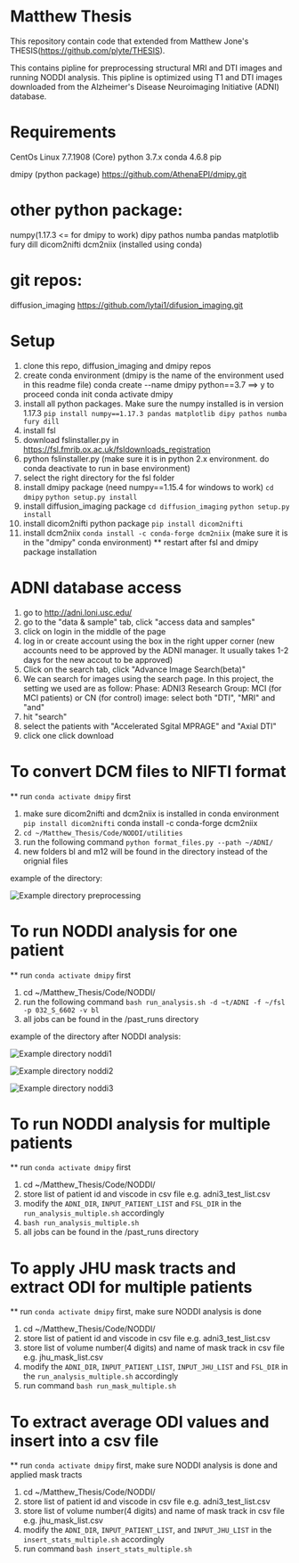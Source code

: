 # Matthew Thesis
This repository contain code that extended from Matthew Jone's THESIS(https://github.com/plyte/THESIS).

This contains pipline for preprocessing structural MRI and DTI images and running NODDI analysis. This pipline is optimized using T1 and DTI images downloaded from the Alzheimer's Disease Neuroimaging Initiative (ADNI) database.

# Requirements 
CentOs Linux 7.7.1908 (Core)
python 3.7.x
conda 4.6.8
pip

dmipy (python package)
https://github.com/AthenaEPI/dmipy.git

# other python package:
numpy(1.17.3 <= for dmipy to work)
dipy
pathos
numba
pandas
matplotlib
fury
dill
dicom2nifti
dcm2niix (installed using conda)

# git repos:
diffusion_imaging
https://github.com/lytai1/difusion_imaging.git

# Setup
1. clone this repo, diffusion_imaging and dmipy repos
2. create conda environment (dmipy is the name of the environment used in this readme file)
      conda create --name dmipy python==3.7
      ==> y to proceed
      conda init
      conda activate dmipy
3. install all python packages. Make sure the numpy installed is in version 1.17.3
`pip install numpy==1.17.3 pandas matplotlib dipy pathos numba fury dill`
4. install fsl
  1. download fslinstaller.py in https://fsl.fmrib.ox.ac.uk/fsldownloads_registration
  2. python fslinstaller.py (make sure it is in python 2.x environment. do conda deactivate to run in base environment)
  3. select the right directory for the fsl folder
5. install dmipy package (need numpy==1.15.4 for windows to work)
`cd dmipy`
`python setup.py install`
6. install diffusion_imaging package
`cd diffusion_imaging`
`python setup.py install`
7. install dicom2nifti python package
`pip install dicom2nifti`
8. install dcm2niix
`conda install -c conda-forge dcm2niix`
(make sure it is in the "dmipy" conda environment)
** restart after fsl and dmipy package installation

# ADNI database access
1) go to http://adni.loni.usc.edu/
2) go to the "data & sample" tab, click "access data and samples"
3) click on login in the middle of the page
4) log in or create account using the box in the right upper corner (new accounts need to be approved by the ADNI manager. It usually takes 1-2 days for the new accout to be approved)
5) Click on the search tab, click "Advance Image Search(beta)"
6) We can search for images using the search page. In this project, the setting we used are as follow:
Phase: ADNI3
Research Group: MCI (for MCI patients) or CN (for control)
image: select both "DTI", "MRI" and "and"
7) hit "search" 
8) select the patients with "Accelerated Sgital MPRAGE" and "Axial DTI"
9) click one click download

# To convert DCM files to NIFTI format
** run `conda activate dmipy` first
1) make sure dicom2nifti and dcm2niix is installed in conda environment
`pip install dicom2nifti`
conda install -c conda-forge dcm2niix
2) `cd ~/Matthew_Thesis/Code/NODDI/utilities`
3) run the following command
`python format_files.py --path ~/ADNI/`
4) new folders bl and m12 will be found in the directory instead of the orignial files

example of the directory:

![Example directory preprocessing](./Documentation/sample_dir_after_preprocessing.png)

# To run NODDI analysis for one patient
** run `conda activate dmipy` first
1) cd ~/Matthew_Thesis/Code/NODDI/
2) run the following command
`bash run_analysis.sh -d ~t/ADNI -f ~/fsl -p 032_S_6602 -v bl`
3) all jobs can be found in the /past_runs directory

example of the directory after NODDI analysis:

![Example directory noddi1](./Documentation/sample_dir_after_noddi1.png)

![Example directory noddi2](./Documentation/sample_dir_after_noddi2.png)

![Example directory noddi3](./Documentation/sample_dir_after_noddi3.png)

# To run NODDI analysis for multiple patients
** run `conda activate dmipy` first
1) cd ~/Matthew_Thesis/Code/NODDI/
2) store list of patient id and viscode in csv file e.g. adni3_test_list.csv
3) modify the `ADNI_DIR`, `INPUT_PATIENT_LIST` and `FSL_DIR` in the `run_analysis_multiple.sh` accordingly
4) `bash run_analysis_multiple.sh`
5) all jobs can be found in the /past_runs directory

# To apply JHU mask tracts and extract ODI for multiple patients
** run `conda activate dmipy` first, make sure NODDI analysis is done
1) cd ~/Matthew_Thesis/Code/NODDI/
2) store list of patient id and viscode in csv file e.g. adni3_test_list.csv
3) store list of volume number(4 digits) and name of mask track in csv file e.g. jhu_mask_list.csv
4) modify the `ADNI_DIR`, `INPUT_PATIENT_LIST`, `INPUT_JHU_LIST` and `FSL_DIR` in the `run_analysis_multiple.sh` accordingly
5) run command
`bash run_mask_multiple.sh`

# To extract average ODI values and insert into a csv file
** run `conda activate dmipy` first, make sure NODDI analysis is done and applied mask tracts
1) cd ~/Matthew_Thesis/Code/NODDI/
2) store list of patient id and viscode in csv file e.g. adni3_test_list.csv
3) store list of volume number(4 digits) and name of mask track in csv file e.g. jhu_mask_list.csv
4) modify the `ADNI_DIR`, `INPUT_PATIENT_LIST`, and `INPUT_JHU_LIST` in the `insert_stats_multiple.sh` accordingly
5) run command
`bash insert_stats_multiple.sh`
